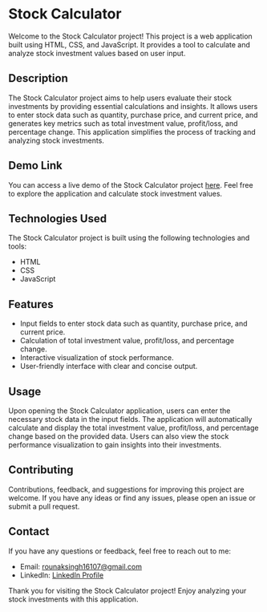 # Stock Calculator

Welcome to the Stock Calculator project! This project is a web application built using HTML, CSS, and JavaScript. It provides a tool to calculate and analyze stock investment values based on user input.

## Description

The Stock Calculator project aims to help users evaluate their stock investments by providing essential calculations and insights. It allows users to enter stock data such as quantity, purchase price, and current price, and generates key metrics such as total investment value, profit/loss, and percentage change. This application simplifies the process of tracking and analyzing stock investments.

## Demo Link

You can access a live demo of the Stock Calculator project [here](https://t-stock-cal.onrender.com). Feel free to explore the application and calculate stock investment values.

## Technologies Used

The Stock Calculator project is built using the following technologies and tools:

- HTML
- CSS
- JavaScript

## Features

- Input fields to enter stock data such as quantity, purchase price, and current price.
- Calculation of total investment value, profit/loss, and percentage change.
- Interactive visualization of stock performance.
- User-friendly interface with clear and concise output.

## Usage

Upon opening the Stock Calculator application, users can enter the necessary stock data in the input fields. The application will automatically calculate and display the total investment value, profit/loss, and percentage change based on the provided data. Users can also view the stock performance visualization to gain insights into their investments.

## Contributing

Contributions, feedback, and suggestions for improving this project are welcome. If you have any ideas or find any issues, please open an issue or submit a pull request.

## Contact

If you have any questions or feedback, feel free to reach out to me:

- Email: [rounaksingh16107@gmail.com](mailto:rounaksingh16107@gmail.com)
- LinkedIn: [LinkedIn Profile](https://www.linkedin.com/in/rounak-singh-53b44022a)

Thank you for visiting the Stock Calculator project! Enjoy analyzing your stock investments with this application.
